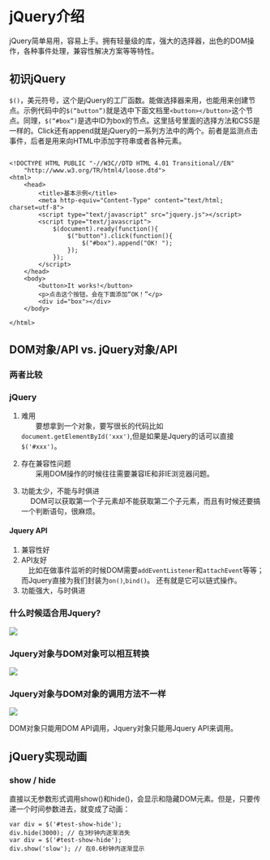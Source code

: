 # jQuery介绍

jQuery简单易用，容易上手。拥有轻量级的库，强大的选择器，出色的DOM操作，各种事件处理，兼容性解决方案等等特性。

## 初识jQuery
`$()`，美元符号，这个是jQuery的工厂函数。能做选择器来用，也能用来创建节点。示例代码中的`$(“button”)`就是选中下面文档里`<button></button>`这个节点。同理，`$(“#box”)`是选中ID为box的节点。这里括号里面的选择方法和CSS是一样的。Click还有append就是jQuery的一系列方法中的两个。前者是监测点击事件，后者是用来向HTML中添加字符串或者各种元素。

```

<!DOCTYPE HTML PUBLIC "-//W3C//DTD HTML 4.01 Transitional//EN"
	"http://www.w3.org/TR/html4/loose.dtd">
<html>
	<head>
		<title>基本示例</title>
		<meta http-equiv="Content-Type" content="text/html; charset=utf-8">
		<script type="text/javascript" src="jquery.js"></script>
		<script type="text/javascript">
			$(document).ready(function(){
				$("button").click(function(){
					$("#box").append("OK! ");
				});
			});
		</script>
	</head>
	<body>
		<button>It works!</button>
        <p>点击这个按钮，会在下面添加“OK！”</p>
		<div id="box"></div>
	</body>
	
</html>
```

## DOM对象/API vs. jQuery对象/API

### 两者比较
### jQuery   
1. 难用  
　　要想拿到一个对象，要写很长的代码比如`document.getElementById('xxx')`,但是如果是Jquery的话可以直接`$('#xxx')`。

2. 存在兼容性问题  
　　采用DOM操作的时候往往需要兼容IE和非IE浏览器问题。

3. 功能太少，不能与时俱进  
　 DOM可以获取第一个子元素却不能获取第二个子元素，而且有时候还要搞一个判断语句，很麻烦。

#### Jquery API
1. 兼容性好
2. API友好  
　比如在做事件监听的时候DOM需要`addEventListener`和`attachEvent`等等；而Jquery直接为我们封装为`on()`,`bind()`。 还有就是它可以链式操作。
3. 功能强大，与时俱进  

### 什么时候适合用Jquery?
![](http://upload-images.jianshu.io/upload_images/1181204-61c2cd0d2b1bcd8f.png?imageMogr2/auto-orient/strip%7CimageView2/2/w/1240)

### Jquery对象与DOM对象可以相互转换
![](http://upload-images.jianshu.io/upload_images/1181204-94835b6421a17dd3.png?imageMogr2/auto-orient/strip%7CimageView2/2/w/1240)

### Jquery对象与DOM对象的调用方法不一样
![](http://upload-images.jianshu.io/upload_images/1181204-969f05e669d83e23.png?imageMogr2/auto-orient/strip%7CimageView2/2/w/1240)

DOM对象只能用DOM API调用，Jquery对象只能用Jquery API来调用。

## jQuery实现动画
### show / hide
直接以无参数形式调用show()和hide()，会显示和隐藏DOM元素。但是，只要传递一个时间参数进去，就变成了动画：

```
var div = $('#test-show-hide');
div.hide(3000); // 在3秒钟内逐渐消失
var div = $('#test-show-hide');
div.show('slow'); // 在0.6秒钟内逐渐显示
```

